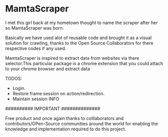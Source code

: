 # MamtaScraper

I met this girl back at my hometown thought to name the scraper after her so MamtaScraper was born.

Basically we have used alot of reusable code and brought it as a visual solution for crawling, thanks to the Open Source Collaborators for there respective codes if any used.

MamtaScraper is inspired to extract data from websites via there selector.This particular package is a chrome extension that you could attach to your chrome browser and extract data



TODOS:
  - Login.
  - Restore frame session on action/redirection.
  - Maintain session INFO
  
########## IMPORTANT ##############


Free product and once again thanks to colllaborators and contributors/OPen-Source communities around the world for enabling the knowledge and implementation required to do this project.
